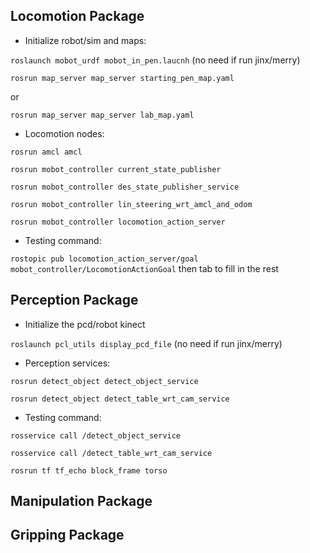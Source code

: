 ## Locomotion Package
- Initialize robot/sim and maps:

`roslaunch mobot_urdf mobot_in_pen.laucnh`  (no need if run jinx/merry)

`rosrun map_server map_server starting_pen_map.yaml`

or

`rosrun map_server map_server lab_map.yaml`

- Locomotion nodes:

`rosrun amcl amcl`

`rosrun mobot_controller current_state_publisher`

`rosrun mobot_controller des_state_publisher_service`

`rosrun mobot_controller lin_steering_wrt_amcl_and_odom`

`rosrun mobot_controller locomotion_action_server`

- Testing command:

`rostopic pub locomotion_action_server/goal mobot_controller/LocomotionActionGoal` then tab to fill in the rest
## Perception Package
- Initialize the pcd/robot kinect
  
`roslaunch pcl_utils display_pcd_file` (no need if run jinx/merry)

- Perception services:

`rosrun detect_object detect_object_service`

`rosrun detect_object detect_table_wrt_cam_service`

- Testing command:

`rosservice call /detect_object_service`

`rosservice call /detect_table_wrt_cam_service`

`rosrun tf tf_echo block_frame torso`
## Manipulation Package


## Gripping Package
